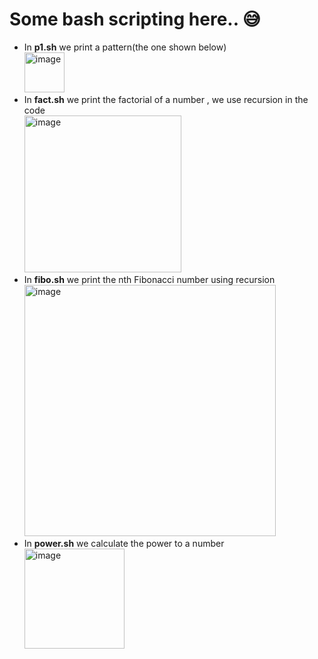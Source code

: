 # Some bash scripting here.. 😅
<ul>
<li>In <b>p1.sh</b> we print a pattern(the one shown below)
<br>
<img width="64" alt="image" src="https://user-images.githubusercontent.com/83173038/202842874-c39c0046-9524-494e-ac3d-a551ad4bb978.png"></li>
<li>In <b>fact.sh</b> we print the factorial of a number , we use recursion in the code
<br>
<img width="251" alt="image" src="https://user-images.githubusercontent.com/83173038/202844453-45b3baf2-c31c-42f4-8c12-9620f47911f9.png"></li>
<li>In <b>fibo.sh</b> we print the nth Fibonacci number using recursion
<br>
<img width="402" alt="image" src="https://user-images.githubusercontent.com/83173038/202845766-3b290d46-2717-4a32-83d8-005686cccd03.png"></li>
<li>
  In <b>power.sh</b> we calculate the power to a number<br>
  <img width="160" alt="image" src="https://user-images.githubusercontent.com/83173038/202847719-5170a2ad-00dc-487b-bc6d-86edc752d91d.png">
</li>
</ul>
